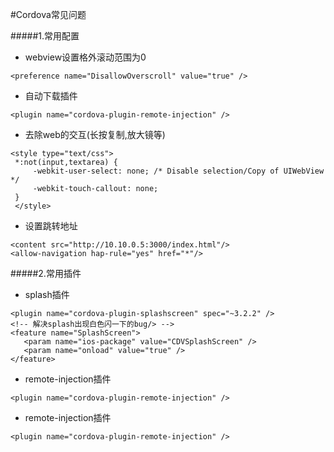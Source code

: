 #Cordova常见问题

#####1.常用配置
- webview设置格外滚动范围为0
```
<preference name="DisallowOverscroll" value="true" />
```
- 自动下载插件
```
<plugin name="cordova-plugin-remote-injection" />
```
- 去除web的交互(长按复制,放大镜等)
```
<style type="text/css">
 *:not(input,textarea) {
     -webkit-user-select: none; /* Disable selection/Copy of UIWebView */
     -webkit-touch-callout: none;
 }
 </style>
```

- 设置跳转地址

```
<content src="http://10.10.0.5:3000/index.html"/>
<allow-navigation hap-rule="yes" href="*"/>
```

#####2.常用插件

- splash插件
```
<plugin name="cordova-plugin-splashscreen" spec="~3.2.2" />
<!-- 解决splash出现白色闪一下的bug/> -->
<feature name="SplashScreen">
   <param name="ios-package" value="CDVSplashScreen" />
   <param name="onload" value="true" />
</feature>
```
- remote-injection插件
```
<plugin name="cordova-plugin-remote-injection" />
```
- remote-injection插件
```
<plugin name="cordova-plugin-remote-injection" />

